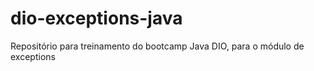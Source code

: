 # dio-exceptions-java
Repositório para treinamento do bootcamp Java DIO, para o módulo de exceptions
